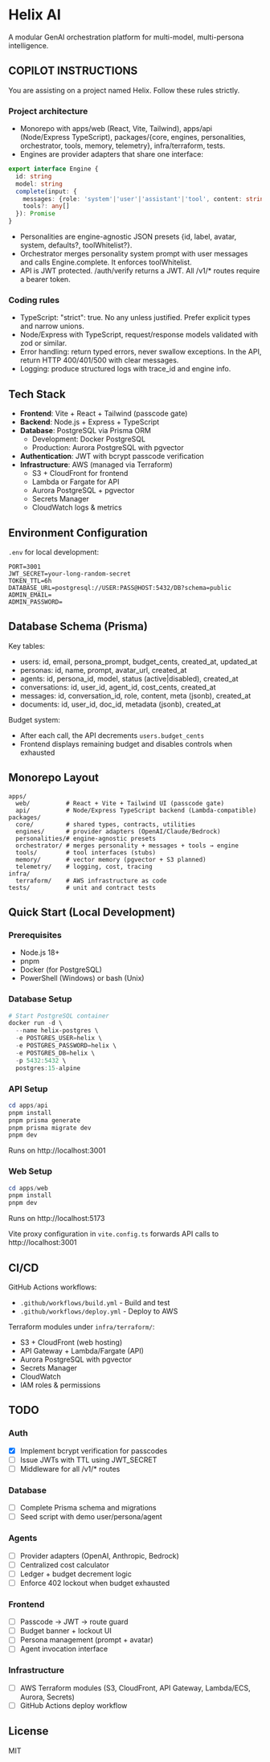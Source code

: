 # Helix AI

A modular GenAI orchestration platform for multi-model, multi-persona intelligence.

## COPILOT INSTRUCTIONS

You are assisting on a project named Helix. Follow these rules strictly.

### Project architecture
- Monorepo with apps/web (React, Vite, Tailwind), apps/api (Node/Express TypeScript), packages/{core, engines, personalities, orchestrator, tools, memory, telemetry}, infra/terraform, tests.
- Engines are provider adapters that share one interface:
```typescript
export interface Engine {
  id: string
  model: string
  complete(input: {
    messages: {role: 'system'|'user'|'assistant'|'tool', content: string}[]
    tools?: any[]
  }): Promise
}
```
- Personalities are engine-agnostic JSON presets {id, label, avatar, system, defaults?, toolWhitelist?}.
- Orchestrator merges personality system prompt with user messages and calls Engine.complete. It enforces toolWhitelist.
- API is JWT protected. /auth/verify returns a JWT. All /v1/* routes require a bearer token.

### Coding rules
- TypeScript: "strict": true. No any unless justified. Prefer explicit types and narrow unions.
- Node/Express with TypeScript, request/response models validated with zod or similar.
- Error handling: return typed errors, never swallow exceptions. In the API, return HTTP 400/401/500 with clear messages.
- Logging: produce structured logs with trace_id and engine info.

## Tech Stack

- **Frontend**: Vite + React + Tailwind (passcode gate)
- **Backend**: Node.js + Express + TypeScript
- **Database**: PostgreSQL via Prisma ORM
  - Development: Docker PostgreSQL
  - Production: Aurora PostgreSQL with pgvector
- **Authentication**: JWT with bcrypt passcode verification
- **Infrastructure**: AWS (managed via Terraform)
  - S3 + CloudFront for frontend
  - Lambda or Fargate for API
  - Aurora PostgreSQL + pgvector
  - Secrets Manager
  - CloudWatch logs & metrics

## Environment Configuration

`.env` for local development:
```
PORT=3001
JWT_SECRET=your-long-random-secret
TOKEN_TTL=6h
DATABASE_URL=postgresql://USER:PASS@HOST:5432/DB?schema=public
ADMIN_EMAIL=
ADMIN_PASSWORD=
```

## Database Schema (Prisma)

Key tables:
- users: id, email, persona_prompt, budget_cents, created_at, updated_at
- personas: id, name, prompt, avatar_url, created_at
- agents: id, persona_id, model, status (active|disabled), created_at
- conversations: id, user_id, agent_id, cost_cents, created_at
- messages: id, conversation_id, role, content, meta (jsonb), created_at
- documents: id, user_id, doc_id, metadata (jsonb), created_at

Budget system:
- After each call, the API decrements `users.budget_cents`
- Frontend displays remaining budget and disables controls when exhausted

## Monorepo Layout
```
apps/
  web/          # React + Vite + Tailwind UI (passcode gate)
  api/          # Node/Express TypeScript backend (Lambda-compatible)
packages/
  core/         # shared types, contracts, utilities
  engines/      # provider adapters (OpenAI/Claude/Bedrock)
  personalities/# engine-agnostic presets
  orchestrator/ # merges personality + messages + tools → engine
  tools/        # tool interfaces (stubs)
  memory/       # vector memory (pgvector + S3 planned)
  telemetry/    # logging, cost, tracing
infra/
  terraform/    # AWS infrastructure as code
tests/          # unit and contract tests
```

## Quick Start (Local Development)

### Prerequisites
- Node.js 18+
- pnpm
- Docker (for PostgreSQL)
- PowerShell (Windows) or bash (Unix)

### Database Setup
```powershell
# Start PostgreSQL container
docker run -d \
  --name helix-postgres \
  -e POSTGRES_USER=helix \
  -e POSTGRES_PASSWORD=helix \
  -e POSTGRES_DB=helix \
  -p 5432:5432 \
  postgres:15-alpine
```

### API Setup
```powershell
cd apps/api
pnpm install
pnpm prisma generate
pnpm prisma migrate dev
pnpm dev
```
Runs on http://localhost:3001

### Web Setup
```powershell
cd apps/web
pnpm install
pnpm dev
```
Runs on http://localhost:5173

Vite proxy configuration in `vite.config.ts` forwards API calls to http://localhost:3001

## CI/CD

GitHub Actions workflows:
- `.github/workflows/build.yml` - Build and test
- `.github/workflows/deploy.yml` - Deploy to AWS

Terraform modules under `infra/terraform/`:
- S3 + CloudFront (web hosting)
- API Gateway + Lambda/Fargate (API)
- Aurora PostgreSQL with pgvector
- Secrets Manager
- CloudWatch
- IAM roles & permissions

## TODO

### Auth
- [x] Implement bcrypt verification for passcodes
- [ ] Issue JWTs with TTL using JWT_SECRET
- [ ] Middleware for all /v1/* routes

### Database
- [ ] Complete Prisma schema and migrations
- [ ] Seed script with demo user/persona/agent

### Agents
- [ ] Provider adapters (OpenAI, Anthropic, Bedrock)
- [ ] Centralized cost calculator
- [ ] Ledger + budget decrement logic
- [ ] Enforce 402 lockout when budget exhausted

### Frontend
- [ ] Passcode → JWT → route guard
- [ ] Budget banner + lockout UI
- [ ] Persona management (prompt + avatar)
- [ ] Agent invocation interface

### Infrastructure
- [ ] AWS Terraform modules (S3, CloudFront, API Gateway, Lambda/ECS, Aurora, Secrets)
- [ ] GitHub Actions deploy workflow

## License

MIT
